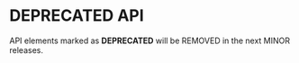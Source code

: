 # DEPRECATED API

API elements marked as **DEPRECATED** will be REMOVED in the next
MINOR releases.

